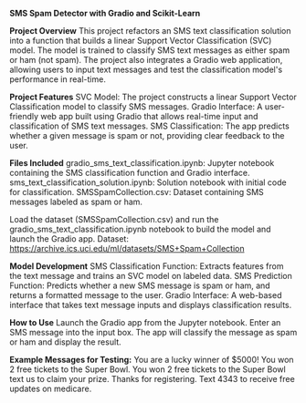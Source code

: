 **SMS Spam Detector with Gradio and Scikit-Learn**

**Project Overview**
This project refactors an SMS text classification solution into a function that builds a linear Support Vector Classification (SVC) model. The model is trained to classify SMS text messages as either spam or ham (not spam). The project also integrates a Gradio web application, allowing users to input text messages and test the classification model's performance in real-time.

**Project Features**
SVC Model: The project constructs a linear Support Vector Classification model to classify SMS messages.
Gradio Interface: A user-friendly web app built using Gradio that allows real-time input and classification of SMS text messages.
SMS Classification: The app predicts whether a given message is spam or not, providing clear feedback to the user.

**Files Included**
gradio_sms_text_classification.ipynb: Jupyter notebook containing the SMS classification function and Gradio interface.
sms_text_classification_solution.ipynb: Solution notebook with initial code for classification.
SMSSpamCollection.csv: Dataset containing SMS messages labeled as spam or ham.

Load the dataset (SMSSpamCollection.csv) and run the gradio_sms_text_classification.ipynb notebook to build the model and launch the Gradio app. Dataset: https://archive.ics.uci.edu/ml/datasets/SMS+Spam+Collection

**Model Development**
SMS Classification Function: Extracts features from the text message and trains an SVC model on labeled data.
SMS Prediction Function: Predicts whether a new SMS message is spam or ham, and returns a formatted message to the user.
Gradio Interface: A web-based interface that takes text message inputs and displays classification results.

**How to Use**
Launch the Gradio app from the Jupyter notebook.
Enter an SMS message into the input box.
The app will classify the message as spam or ham and display the result.

**Example Messages for Testing:**
You are a lucky winner of $5000!
You won 2 free tickets to the Super Bowl.
You won 2 free tickets to the Super Bowl text us to claim your prize.
Thanks for registering. Text 4343 to receive free updates on medicare.
